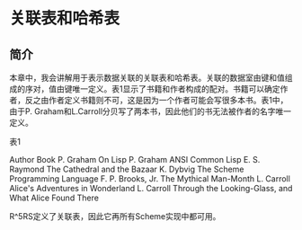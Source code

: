 # 关联表和哈希表

## 简介

本章中，我会讲解用于表示数据关联的关联表和哈希表。关联的数据室由键和值组成的序对，值由键唯一定义。表1显示了书籍和作者构成的配对。书籍可以确定作者，反之由作者定义书籍则不可，这是因为一个作者可能会写很多本书。表1中，由于P. Graham和L.Carroll分贝写了两本书，因此他们的书无法被作者的名字唯一定义。

表1

Author	Book
P. Graham	On Lisp
P. Graham	ANSI Common Lisp
E. S. Raymond	The Cathedral and the Bazaar
K. Dybvig	The Scheme Programming Language
F. P. Brooks, Jr.	The Mythical Man-Month
L. Carroll	Alice's Adventures in Wonderland
L. Carroll	Through the Looking-Glass, and What Alice Found There

R^5RS定义了关联表，因此它再所有Scheme实现中都可用。

